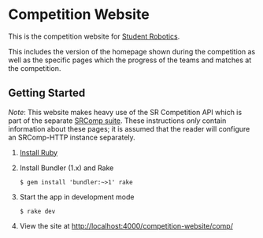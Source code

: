 # Competition Website

This is the competition website for [Student Robotics][SR].

This includes the version of the homepage shown during the competition as well
as the specific pages which the progress of the teams and matches at the
competition.

## Getting Started

*Note*: This website makes heavy use of the SR Competition API which is part of
the separate [SRComp suite][srcomp]. These instructions _only_ contain
information about these pages; it is assumed that the reader will configure an
SRComp-HTTP instance separately.

1. [Install Ruby][install-ruby]

2. Install Bundler (1.x) and Rake

    ``` shell
    $ gem install 'bundler:~>1' rake
    ```

3. Start the app in development mode

    ```shell
    $ rake dev
    ```

4. View the site at <http://localhost:4000/competition-website/comp/>


[SR]: https://studentrobotics.org
[srcomp]: https://github.com/PeterJCLaw/srcomp/wiki
[install-ruby]: https://www.ruby-lang.org/en/documentation/installation/
